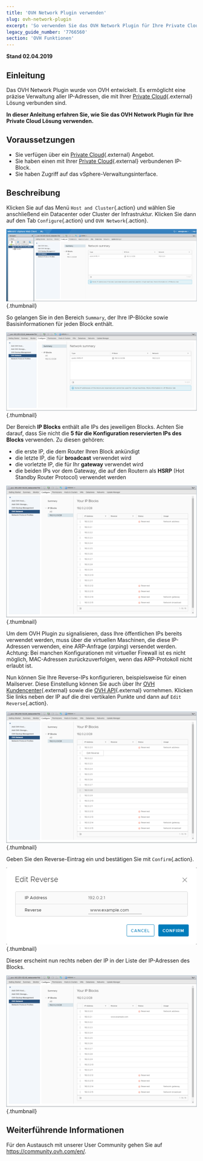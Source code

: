 ```yaml
---
title: 'OVH Network Plugin verwenden'
slug: ovh-network-plugin
excerpt: 'So verwenden Sie das OVH Network Plugin für Ihre Private Cloud Lösung'
legacy_guide_number: '7766560'
section: 'OVH Funktionen'
---
```


**Stand 02.04.2019**

## Einleitung

Das OVH Network Plugin wurde von OVH entwickelt. Es ermöglicht eine präzise Verwaltung aller IP-Adressen, die mit Ihrer [Private Cloud](https://www.ovh.de/private-cloud/){.external} Lösung verbunden sind.

**In dieser Anleitung erfahren Sie, wie Sie das OVH Network Plugin für Ihre Private Cloud Lösung verwenden.**

## Voraussetzungen

* Sie verfügen über ein [Private Cloud](https://www.ovh.de/private-cloud/){.external} Angebot.
* Sie haben einen mit Ihrer [Private Cloud](https://www.ovh.de/private-cloud/){.external} verbundenen IP-Block.
* Sie haben Zugriff auf das vSphere-Verwaltungsinterface.

## Beschreibung

Klicken Sie auf das Menü `Host and Cluster`{.action} und wählen Sie anschließend ein Datacenter oder Cluster der Infrastruktur. Klicken Sie dann auf den Tab `Configure`{.action} und `OVH Network`{.action}.

![OVH Network Plugin](images/network_01.png){.thumbnail}

So gelangen Sie in den Bereich `Summary`, der Ihre IP-Blöcke sowie Basisinformationen für jeden Block enthält.

![Informationen zu IPs und IP-Blöcken](images/network_02.png){.thumbnail}

Der Bereich **IP Blocks** enthält alle IPs des jeweiligen Blocks. Achten Sie darauf, dass Sie nicht die **5 für die Konfiguration reservierten IPs des Blocks** verwenden. Zu diesen gehören:

- die erste IP, die dem Router Ihren Block ankündigt
- die letzte IP, die für **broadcast** verwendet wird
- die vorletzte IP, die für Ihr **gateway** verwendet wird
- die beiden IPs vor dem Gateway, die auf den Routern als **HSRP** (Hot Standby Router Protocol) verwendet werden

![IP-Blöcke](images/network_03.png){.thumbnail}

Um dem OVH Plugin zu signalisieren, dass Ihre öffentlichen IPs bereits verwendet werden, muss über die virtuellen Maschinen, die diese IP-Adressen verwenden, eine ARP-Anfrage (_arping_) versendet werden. Achtung: Bei manchen Konfigurationen mit virtueller Firewall ist es nicht möglich, MAC-Adressen zurückzuverfolgen, wenn das ARP-Protokoll nicht erlaubt ist.

Nun können Sie Ihre Reverse-IPs konfigurieren, beispielsweise für einen Mailserver. Diese Einstellung können Sie auch über Ihr [OVH Kundencenter](https://www.ovh.com/auth/?action=gotomanager){.external} sowie die [OVH API](https://api.ovh.com/){.external} vornehmen. Klicken Sie links neben der IP auf die drei vertikalen Punkte und dann auf `Edit Reverse`{.action}.

![Edit Reverse Button](images/network_04.png){.thumbnail}

Geben Sie den Reverse-Eintrag ein und bestätigen Sie mit `Confirm`{.action}.

![Reverse bearbeiten](images/network_05.png){.thumbnail}

Dieser erscheint nun rechts neben der IP in der Liste der IP-Adressen des Blocks.

![IPs bearbeiten](images/network_06.png){.thumbnail}

## Weiterführende Informationen

Für den Austausch mit unserer User Community gehen Sie auf <https://community.ovh.com/en/>.